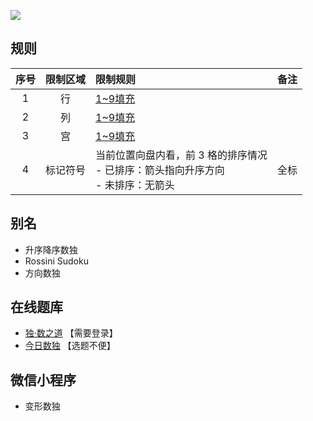 ![](https://cn.sudoku.today/pic/02/rossini/43974_221512.png)

## 规则
| 序号 | 限制区域 | 限制规则 | 备注 |
| :---: | :---: | :--- | :--- |
| 1 | 行 | [1~9填充] | |
| 2 | 列 | [1~9填充] | |
| 3 | 宫 | [1~9填充] | |
| 4 | 标记符号 | 当前位置向盘内看，前 3 格的排序情况<br/>- 已排序：箭头指向升序方向<br/>- 未排序：无箭头 | 全标 |

## 别名
- 升序降序数独
- Rossini Sudoku
- 方向数独

## 在线题库
- [独·数之道](http://www.sudokufans.org.cn/lx/game.index.php?type=px) 【需要登录】
- [今日数独](https://cn.sudoku.today/g-rossini-sudoku/) 【选题不便】

## 微信小程序
- 变形数独

[1~9填充]: ../../../rules.md#1~9填充